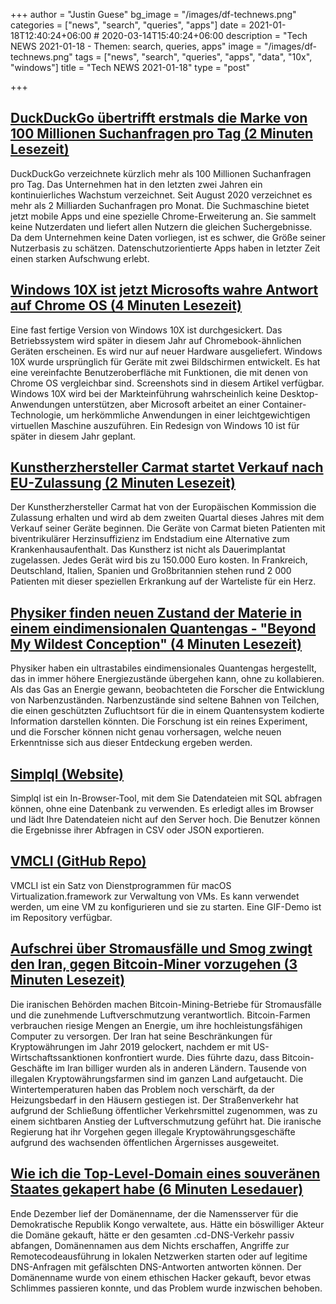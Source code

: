 +++
author = "Justin Guese"
bg_image = "/images/df-technews.png"
categories = ["news", "search", "queries", "apps"]
date = 2021-01-18T12:40:24+06:00 # 2020-03-14T15:40:24+06:00
description = "Tech NEWS 2021-01-18 - Themen: search, queries, apps"
image = "/images/df-technews.png"
tags = ["news", "search", "queries", "apps", "data", "10x", "windows"]
title = "Tech NEWS 2021-01-18"
type = "post"

+++

## [DuckDuckGo übertrifft erstmals die Marke von 100 Millionen Suchanfragen pro Tag (2 Minuten Lesezeit)](https://www.zdnet.com/article/duckduckgo-surpasses-100-million-daily-search-queries-for-the-first-time//1/01000177153211e1-7a54fa6e-dc4b-4f27-a7dc-4bcc158ba8b3-000000/77YOop3eC3GGPOxgDG5qpaXkGJu41xjITrlknuIQq7w=176)

 DuckDuckGo verzeichnete kürzlich mehr als 100 Millionen Suchanfragen pro Tag. Das Unternehmen hat in den letzten zwei Jahren ein kontinuierliches Wachstum verzeichnet. Seit August 2020 verzeichnet es mehr als 2 Milliarden Suchanfragen pro Monat. Die Suchmaschine bietet jetzt mobile Apps und eine spezielle Chrome-Erweiterung an. Sie sammelt keine Nutzerdaten und liefert allen Nutzern die gleichen Suchergebnisse. Da dem Unternehmen keine Daten vorliegen, ist es schwer, die Größe seiner Nutzerbasis zu schätzen. Datenschutzorientierte Apps haben in letzter Zeit einen starken Aufschwung erlebt.

## [Windows 10X ist jetzt Microsofts wahre Antwort auf Chrome OS (4 Minuten Lesezeit)](https://www.theverge.com/2021/1/14/22230554/microsoft-windows-10x-leak-chrome-os-chromebooks-hands-on/1/01000177153211e1-7a54fa6e-dc4b-4f27-a7dc-4bcc158ba8b3-000000/EkmplPWz0Yfy1k1g2EHHLiSIfFMbI5vaM1b8uG8mE6s=176)

 Eine fast fertige Version von Windows 10X ist durchgesickert. Das Betriebssystem wird später in diesem Jahr auf Chromebook-ähnlichen Geräten erscheinen. Es wird nur auf neuer Hardware ausgeliefert. Windows 10X wurde ursprünglich für Geräte mit zwei Bildschirmen entwickelt. Es hat eine vereinfachte Benutzeroberfläche mit Funktionen, die mit denen von Chrome OS vergleichbar sind. Screenshots sind in diesem Artikel verfügbar. Windows 10X wird bei der Markteinführung wahrscheinlich keine Desktop-Anwendungen unterstützen, aber Microsoft arbeitet an einer Container-Technologie, um herkömmliche Anwendungen in einer leichtgewichtigen virtuellen Maschine auszuführen. Ein Redesign von Windows 10 ist für später in diesem Jahr geplant.

## [Kunstherzhersteller Carmat startet Verkauf nach EU-Zulassung (2 Minuten Lesezeit)](https://www.reuters.com/article/uk-carmat-outlook/french-artificial-heart-maker-carmat-sees-commercial-sales-in-q2-shares-surge-idUKKBN29B0MG?edition-redirect=uk/1/01000177153211e1-7a54fa6e-dc4b-4f27-a7dc-4bcc158ba8b3-000000/EPf5eP1ohaXvbzxEUMvI1pY26MixIwErKP5rcLGEjIA=176)

 Der Kunstherzhersteller Carmat hat von der Europäischen Kommission die Zulassung erhalten und wird ab dem zweiten Quartal dieses Jahres mit dem Verkauf seiner Geräte beginnen. Die Geräte von Carmat bieten Patienten mit biventrikulärer Herzinsuffizienz im Endstadium eine Alternative zum Krankenhausaufenthalt. Das Kunstherz ist nicht als Dauerimplantat zugelassen. Jedes Gerät wird bis zu 150.000 Euro kosten. In Frankreich, Deutschland, Italien, Spanien und Großbritannien stehen rund 2 000 Patienten mit dieser speziellen Erkrankung auf der Warteliste für ein Herz.

## [Physiker finden neuen Zustand der Materie in einem eindimensionalen Quantengas - "Beyond My Wildest Conception" (4 Minuten Lesezeit)](https://scitechdaily.com/physicists-find-new-state-of-matter-in-a-one-dimensional-quantum-gas-beyond-my-wildest-conception//1/01000177153211e1-7a54fa6e-dc4b-4f27-a7dc-4bcc158ba8b3-000000/sR-q3UZLCOVf7Q4gbJ5S6SXMssKm3Eob1ikMql4VXpM=176)

 Physiker haben ein ultrastabiles eindimensionales Quantengas hergestellt, das in immer höhere Energiezustände übergehen kann, ohne zu kollabieren. Als das Gas an Energie gewann, beobachteten die Forscher die Entwicklung von Narbenzuständen. Narbenzustände sind seltene Bahnen von Teilchen, die einen geschützten Zufluchtsort für die in einem Quantensystem kodierte Information darstellen könnten. Die Forschung ist ein reines Experiment, und die Forscher können nicht genau vorhersagen, welche neuen Erkenntnisse sich aus dieser Entdeckung ergeben werden.

## [Simplql (Website)](https://simplql.com//1/01000177153211e1-7a54fa6e-dc4b-4f27-a7dc-4bcc158ba8b3-000000/OCYLVogxkB2e2aMqr7YrrcsB9ncTOsiKJtoTveXz-cU=176)

 Simplql ist ein In-Browser-Tool, mit dem Sie Datendateien mit SQL abfragen können, ohne eine Datenbank zu verwenden. Es erledigt alles im Browser und lädt Ihre Datendateien nicht auf den Server hoch. Die Benutzer können die Ergebnisse ihrer Abfragen in CSV oder JSON exportieren.

## [VMCLI (GitHub Repo)](https://github.com/gyf304/vmcli/1/01000177153211e1-7a54fa6e-dc4b-4f27-a7dc-4bcc158ba8b3-000000/vAZrHCRMKss9ogyCUxpbrpVjxKDHPvMy6PosYdOopQs=176)

 VMCLI ist ein Satz von Dienstprogrammen für macOS Virtualization.framework zur Verwaltung von VMs. Es kann verwendet werden, um eine VM zu konfigurieren und sie zu starten. Eine GIF-Demo ist im Repository verfügbar.

## [Aufschrei über Stromausfälle und Smog zwingt den Iran, gegen Bitcoin-Miner vorzugehen (3 Minuten Lesezeit)](https://www.rferl.org/a/iran-smog-bitcoin-mining/31049437.html/1/01000177153211e1-7a54fa6e-dc4b-4f27-a7dc-4bcc158ba8b3-000000/ZTgzChr756ejvDNKTzvAlrzgtjq7feNFDkKlnjchaQc=176)

 Die iranischen Behörden machen Bitcoin-Mining-Betriebe für Stromausfälle und die zunehmende Luftverschmutzung verantwortlich. Bitcoin-Farmen verbrauchen riesige Mengen an Energie, um ihre hochleistungsfähigen Computer zu versorgen. Der Iran hat seine Beschränkungen für Kryptowährungen im Jahr 2019 gelockert, nachdem er mit US-Wirtschaftssanktionen konfrontiert wurde. Dies führte dazu, dass Bitcoin-Geschäfte im Iran billiger wurden als in anderen Ländern. Tausende von illegalen Kryptowährungsfarmen sind im ganzen Land aufgetaucht. Die Wintertemperaturen haben das Problem noch verschärft, da der Heizungsbedarf in den Häusern gestiegen ist. Der Straßenverkehr hat aufgrund der Schließung öffentlicher Verkehrsmittel zugenommen, was zu einem sichtbaren Anstieg der Luftverschmutzung geführt hat. Die iranische Regierung hat ihr Vorgehen gegen illegale Kryptowährungsgeschäfte aufgrund des wachsenden öffentlichen Ärgernisses ausgeweitet.

## [Wie ich die Top-Level-Domain eines souveränen Staates gekapert habe (6 Minuten Lesedauer)](https://labs.detectify.com/2021/01/15/how-i-hijacked-the-top-level-domain-of-a-sovereign-state//1/01000177153211e1-7a54fa6e-dc4b-4f27-a7dc-4bcc158ba8b3-000000/LiRt-8lY1HXLfrlPiFKEYvCn78rM3pu0pfVS8b65HHI=176)

 Ende Dezember lief der Domänenname, der die Namensserver für die Demokratische Republik Kongo verwaltete, aus. Hätte ein böswilliger Akteur die Domäne gekauft, hätte er den gesamten .cd-DNS-Verkehr passiv abfangen, Domänennamen aus dem Nichts erschaffen, Angriffe zur Remotecodeausführung in lokalen Netzwerken starten oder auf legitime DNS-Anfragen mit gefälschten DNS-Antworten antworten können. Der Domänenname wurde von einem ethischen Hacker gekauft, bevor etwas Schlimmes passieren konnte, und das Problem wurde inzwischen behoben.

